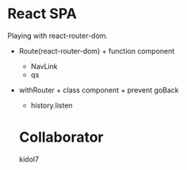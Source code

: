 # React SPA

Playing with react-router-dom.

- Route(react-router-dom) + function component
  - NavLink
  - qs
- withRouter + class component + prevent goBack

  - history.listen

  # Collaborator

  kidol7
